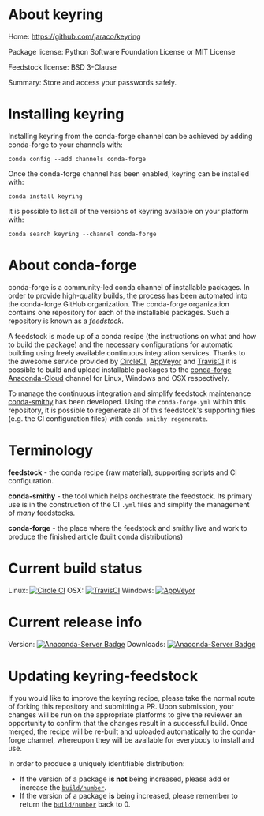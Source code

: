 About keyring
=============

Home: https://github.com/jaraco/keyring

Package license: Python Software Foundation License or MIT License

Feedstock license: BSD 3-Clause

Summary: Store and access your passwords safely.



Installing keyring
==================

Installing keyring from the conda-forge channel can be achieved by adding conda-forge to your channels with:

```
conda config --add channels conda-forge
```

Once the conda-forge channel has been enabled, keyring can be installed with:

```
conda install keyring
```

It is possible to list all of the versions of keyring available on your platform with:

```
conda search keyring --channel conda-forge
```


About conda-forge
=================

conda-forge is a community-led conda channel of installable packages.
In order to provide high-quality builds, the process has been automated into the
conda-forge GitHub organization. The conda-forge organization contains one repository 
for each of the installable packages. Such a repository is known as a *feedstock*.

A feedstock is made up of a conda recipe (the instructions on what and how to build
the package) and the necessary configurations for automatic building using freely
available continuous integration services. Thanks to the awesome service provided by
[CircleCI](https://circleci.com/), [AppVeyor](http://www.appveyor.com/)
and [TravisCI](https://travis-ci.org/) it is possible to build and upload installable
packages to the [conda-forge](https://anaconda.org/conda-forge)
[Anaconda-Cloud](http://docs.anaconda.org/) channel for Linux, Windows and OSX respectively.

To manage the continuous integration and simplify feedstock maintenance
[conda-smithy](http://github.com/conda-forge/conda-smithy) has been developed.
Using the ``conda-forge.yml`` within this repository, it is possible to regenerate all of
this feedstock's supporting files (e.g. the CI configuration files) with ``conda smithy regenerate``.


Terminology
===========

**feedstock** - the conda recipe (raw material), supporting scripts and CI configuration.

**conda-smithy** - the tool which helps orchestrate the feedstock.
                   Its primary use is in the construction of the CI ``.yml`` files
                   and simplify the management of *many* feedstocks.

**conda-forge** - the place where the feedstock and smithy live and work to
                  produce the finished article (built conda distributions)

Current build status
====================

Linux: [![Circle CI](https://circleci.com/gh/conda-forge/keyring-feedstock.svg?style=svg)](https://circleci.com/gh/conda-forge/keyring-feedstock)
OSX: [![TravisCI](https://travis-ci.org/conda-forge/keyring-feedstock.svg?branch=master)](https://travis-ci.org/conda-forge/keyring-feedstock) 
Windows: [![AppVeyor](https://ci.appveyor.com/api/projects/status/github/conda-forge/keyring-feedstock?svg=True)](https://ci.appveyor.com/project/conda-forge/keyring-feedstock/branch/master)

Current release info
====================
Version: [![Anaconda-Server Badge](https://anaconda.org/conda-forge/keyring/badges/version.svg)](https://anaconda.org/conda-forge/keyring)
Downloads: [![Anaconda-Server Badge](https://anaconda.org/conda-forge/keyring/badges/downloads.svg)](https://anaconda.org/conda-forge/keyring)


Updating keyring-feedstock
==========================

If you would like to improve the keyring recipe, please take the normal
route of forking this repository and submitting a PR. Upon submission, your changes will
be run on the appropriate platforms to give the reviewer an opportunity to confirm that the
changes result in a successful build. Once merged, the recipe will be re-built and uploaded
automatically to the conda-forge channel, whereupon they will be available for everybody to
install and use.

In order to produce a uniquely identifiable distribution:
 * If the version of a package **is not** being increased, please add or increase
   the [``build/number``](http://conda.pydata.org/docs/building/meta-yaml.html#build-number-and-string). 
 * If the version of a package **is** being increased, please remember to return
   the [``build/number``](http://conda.pydata.org/docs/building/meta-yaml.html#build-number-and-string)
   back to 0.
